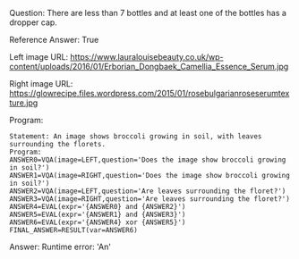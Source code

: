Question: There are less than 7 bottles and at least one of the bottles has a dropper cap.

Reference Answer: True

Left image URL: https://www.lauralouisebeauty.co.uk/wp-content/uploads/2016/01/Erborian_Dongbaek_Camellia_Essence_Serum.jpg

Right image URL: https://glowrecipe.files.wordpress.com/2015/01/rosebulgarianroseserumtexture.jpg

Program:

```
Statement: An image shows broccoli growing in soil, with leaves surrounding the florets.
Program:
ANSWER0=VQA(image=LEFT,question='Does the image show broccoli growing in soil?')
ANSWER1=VQA(image=RIGHT,question='Does the image show broccoli growing in soil?')
ANSWER2=VQA(image=LEFT,question='Are leaves surrounding the floret?')
ANSWER3=VQA(image=RIGHT,question='Are leaves surrounding the floret?')
ANSWER4=EVAL(expr='{ANSWER0} and {ANSWER2}')
ANSWER5=EVAL(expr='{ANSWER1} and {ANSWER3}')
ANSWER6=EVAL(expr='{ANSWER4} xor {ANSWER5}')
FINAL_ANSWER=RESULT(var=ANSWER6)
```
Answer: Runtime error: 'An'

